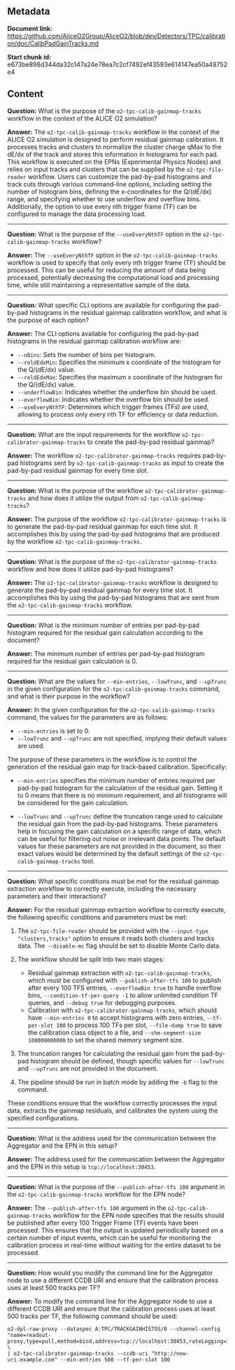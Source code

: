 ## Metadata

**Document link:** https://github.com/AliceO2Group/AliceO2/blob/dev/Detectors/TPC/calibration/doc/CalibPadGainTracks.md

**Start chunk id:** e673be898d344da32c147a24e78ea7c2cf7492ef43593e614147ea50a48752e4

## Content

**Question:** What is the purpose of the `o2-tpc-calib-gainmap-tracks` workflow in the context of the ALICE O2 simulation?

**Answer:** The `o2-tpc-calib-gainmap-tracks` workflow in the context of the ALICE O2 simulation is designed to perform residual gainmap calibration. It processes tracks and clusters to normalize the cluster charge qMax to the dE/dx of the track and stores this information in histograms for each pad. This workflow is executed on the EPNs (Experimental Physics Nodes) and relies on input tracks and clusters that can be supplied by the `o2-tpc-file-reader` workflow. Users can customize the pad-by-pad histograms and track cuts through various command-line options, including setting the number of histogram bins, defining the x-coordinates for the Q/(dE/dx) range, and specifying whether to use underflow and overflow bins. Additionally, the option to use every nth trigger frame (TF) can be configured to manage the data processing load.

---

**Question:** What is the purpose of the `--useEveryNthTF` option in the `o2-tpc-calib-gainmap-tracks` workflow?

**Answer:** The `--useEveryNthTF` option in the `o2-tpc-calib-gainmap-tracks` workflow is used to specify that only every nth trigger frame (TF) should be processed. This can be useful for reducing the amount of data being processed, potentially decreasing the computational load and processing time, while still maintaining a representative sample of the data.

---

**Question:** What specific CLI options are available for configuring the pad-by-pad histograms in the residual gainmap calibration workflow, and what is the purpose of each option?

**Answer:** The CLI options available for configuring the pad-by-pad histograms in the residual gainmap calibration workflow are:

- `--nBins`: Sets the number of bins per histogram.
- `--reldEdxMin`: Specifies the minimum x coordinate of the histogram for the Q/(dE/dx) value.
- `--reldEdxMax`: Specifies the maximum x coordinate of the histogram for the Q/(dE/dx) value.
- `--underflowBin`: Indicates whether the underflow bin should be used.
- `--overflowBin`: Indicates whether the overflow bin should be used.
- `--useEveryNthTF`: Determines which trigger frames (TFs) are used, allowing to process only every nth TF for efficiency or data reduction.

---

**Question:** What are the input requirements for the workflow `o2-tpc-calibrator-gainmap-tracks` to create the pad-by-pad residual gainmap?

**Answer:** The workflow `o2-tpc-calibrator-gainmap-tracks` requires pad-by-pad histograms sent by `o2-tpc-calib-gainmap-tracks` as input to create the pad-by-pad residual gainmap for every time slot.

---

**Question:** What is the purpose of the workflow `o2-tpc-calibrator-gainmap-tracks` and how does it utilize the output from `o2-tpc-calib-gainmap-tracks`?

**Answer:** The purpose of the workflow `o2-tpc-calibrator-gainmap-tracks` is to generate the pad-by-pad residual gainmap for each time slot. It accomplishes this by using the pad-by-pad histograms that are produced by the workflow `o2-tpc-calib-gainmap-tracks`.

---

**Question:** What is the purpose of the `o2-tpc-calibrator-gainmap-tracks` workflow and how does it utilize pad-by-pad histograms?

**Answer:** The `o2-tpc-calibrator-gainmap-tracks` workflow is designed to generate the pad-by-pad residual gainmap for every time slot. It accomplishes this by using the pad-by-pad histograms that are sent from the `o2-tpc-calib-gainmap-tracks` workflow.

---

**Question:** What is the minimum number of entries per pad-by-pad histogram required for the residual gain calculation according to the document?

**Answer:** The minimum number of entries per pad-by-pad histogram required for the residual gain calculation is 0.

---

**Question:** What are the values for `--min-entries`, `--lowTrunc`, and `--upTrunc` in the given configuration for the `o2-tpc-calib-gainmap-tracks` command, and what is their purpose in the workflow?

**Answer:** In the given configuration for the `o2-tpc-calib-gainmap-tracks` command, the values for the parameters are as follows:

- `--min-entries` is set to 0.
- `--lowTrunc` and `--upTrunc` are not specified, implying their default values are used.

The purpose of these parameters in the workflow is to control the generation of the residual gain map for track-based calibration. Specifically:

- `--min-entries` specifies the minimum number of entries required per pad-by-pad histogram for the calculation of the residual gain. Setting it to 0 means that there is no minimum requirement, and all histograms will be considered for the gain calculation.

- `--lowTrunc` and `--upTrunc` define the truncation range used to calculate the residual gain from the pad-by-pad histograms. These parameters help in focusing the gain calculation on a specific range of data, which can be useful for filtering out noise or irrelevant data points. The default values for these parameters are not provided in the document, so their exact values would be determined by the default settings of the `o2-tpc-calib-gainmap-tracks` tool.

---

**Question:** What specific conditions must be met for the residual gainmap extraction workflow to correctly execute, including the necessary parameters and their interactions?

**Answer:** For the residual gainmap extraction workflow to correctly execute, the following specific conditions and parameters must be met:

1. The `o2-tpc-file-reader` should be provided with the `--input-type "clusters,tracks"` option to ensure it reads both clusters and tracks data. The `--disable-mc` flag should be set to disable Monte Carlo data.

2. The workflow should be split into two main stages: 
   - Residual gainmap extraction with `o2-tpc-calib-gainmap-tracks`, which must be configured with `--publish-after-tfs 100` to publish after every 100 TFS entries, `--overflowBin true` to handle overflow bins, `--condition-tf-per-query -1` to allow unlimited condition TF queries, and `--debug true` for debugging purposes.
   - Calibration with `o2-tpc-calibrator-gainmap-tracks`, which should have `--min-entries 0` to accept histograms with zero entries, `--tf-per-slot 100` to process 100 TFs per slot, `--file-dump true` to save the calibration class object to a file, and `--shm-segment-size 100000000000` to set the shared memory segment size.

3. The truncation ranges for calculating the residual gain from the pad-by-pad histogram should be defined, though specific values for `--lowTrunc` and `--upTrunc` are not provided in the document.

4. The pipeline should be run in batch mode by adding the `-b` flag to the command.

These conditions ensure that the workflow correctly processes the input data, extracts the gainmap residuals, and calibrates the system using the specified configurations.

---

**Question:** What is the address used for the communication between the Aggregator and the EPN in this setup?

**Answer:** The address used for the communication between the Aggregator and the EPN in this setup is `tcp://localhost:30453`.

---

**Question:** What is the purpose of the `--publish-after-tfs 100` argument in the `o2-tpc-calib-gainmap-tracks` workflow for the EPN node?

**Answer:** The `--publish-after-tfs 100` argument in the `o2-tpc-calib-gainmap-tracks` workflow for the EPN node specifies that the results should be published after every 100 Trigger Frame (TF) events have been processed. This ensures that the output is updated periodically based on a certain number of input events, which can be useful for monitoring the calibration process in real-time without waiting for the entire dataset to be processed.

---

**Question:** How would you modify the command line for the Aggregator node to use a different CCDB URI and ensure that the calibration process uses at least 500 tracks per TF?

**Answer:** To modify the command line for the Aggregator node to use a different CCDB URI and ensure that the calibration process uses at least 500 tracks per TF, the following command should be used:

```
o2-dpl-raw-proxy --dataspec A:TPC/TRACKGAINHISTOS/0 --channel-config "name=readout-proxy,type=pull,method=bind,address=tcp://localhost:30453,rateLogging=1,transport=zeromq" \
| o2-tpc-calibrator-gainmap-tracks --ccdb-uri "http://new-uri.example.com" --min-entries 500 --tf-per-slot 100
```